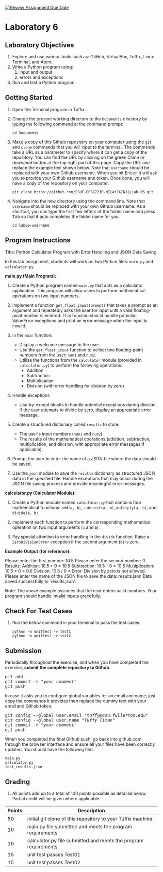 [![Review Assignment Due Date](https://classroom.github.com/assets/deadline-readme-button-24ddc0f5d75046c5622901739e7c5dd533143b0c8e959d652212380cedb1ea36.svg)](https://classroom.github.com/a/V1NU7T7v)
# Laboratory 6

## Laboratory Objectives
1. Explore and use various tools such as: GitHub, VirtualBox, Tuffix, Linux Terminal, and Atom.
1. Write a Python program using:
     1. input and output
     1. errors and exceptions
1. Run and test a Python program.

## Getting Started
1. Open the Terminal program in Tuffix.
1. Change the present working directory to the `Documents` directory by typing the following command at the command prompt:

    ```
    cd Documents
    ```

1. Make a copy of this Github repository on your computer using the `git` and `clone` commands that you will input to the terminal. The commands take a URL as a parameter to specify where it can get a copy of the repository. You can find the URL by clicking on the green *Clone or download* button at the top right part of this page. Copy the URL and replace the example text shown below. Note that `username` should be replaced with your own Github username. When you hit <kbd>Enter</kbd> it will ask you to provide your Github username and token. Once done, you will have a copy of the repository on your computer.
    ```
    git clone https://github.com/CSUF-CPSC223P-NILAYJAIN12/Lab-06.git
    ```
1. Navigate into the new directory using the command line. Note that `username` should be replaced with your own Github username.  As a shortcut, you can type the first few letters of the folder name and press <kbd>Tab</kbd> so that it auto completes the folder name for you.

     ```
     cd lab06-username
     ```
     
## Program Instructions
Title: Python Calculator Program with Error Handling and JSON Data Saving

In this lab assignment, students will work on two Python files: `main.py` and `calculator.py`.

**main.py (Main Program):**

1. Create a Python program named `main.py` that acts as a calculator application. This program will allow users to perform mathematical operations on two input numbers.

2. Implement a function `get_float_input(prompt)` that takes a prompt as an argument and repeatedly asks the user for input until a valid floating-point number is entered. This function should handle potential ValueError exceptions and print an error message when the input is invalid.

3. In the `main` function:
   - Display a welcome message to the user.
   - Use the `get_float_input` function to collect two floating-point numbers from the user: `num1` and `num2`.
   - Utilize the functions from the `calculator` module (provided in `calculator.py`) to perform the following operations:
     - Addition
     - Subtraction
     - Multiplication
     - Division (with error handling for division by zero)

4. Handle exceptions:
   - Use try-except blocks to handle potential exceptions during division. If the user attempts to divide by zero, display an appropriate error message.

5. Create a structured dictionary called `results` to store:
   - The user's input numbers (`num1` and `num2`)
   - The results of the mathematical operations (addition, subtraction, multiplication, and division, with appropriate error messages if applicable).

6. Prompt the user to enter the name of a JSON file where the data should be saved.

7. Use the `json` module to save the `results` dictionary as structured JSON data in the specified file. Handle exceptions that may occur during the JSON file saving process and provide meaningful error messages.

**calculator.py (Calculator Module):**

1. Create a Python module named `calculator.py` that contains four mathematical functions: `add(a, b)`, `subtract(a, b)`, `multiply(a, b)`, and `divide(a, b)`.

2. Implement each function to perform the corresponding mathematical operation on two input arguments (`a` and `b`).

3. Pay special attention to error handling in the `divide` function. Raise a `ZeroDivisionError` exception if the second argument (`b`) is zero.

**Example Output (for reference):**

Please enter the first number: 10.5
Please enter the second number: 0
Results:
Addition: 10.5 + 0 = 10.5
Subtraction: 10.5 - 0 = 10.5
Multiplication: 10.5 * 0 = 0.0
Division: 10.5 / 0 = Error: Division by zero is not allowed.
Please enter the name of the JSON file to save the data: results.json
Data saved successfully to 'results.json'.

Note: The above example assumes that the user enters valid numbers. Your program should handle invalid inputs gracefully.

## Check For Test Cases
1. Run the below command in your terminal to pass the test cases:
   
   ```
   python -m unittest -v test1
   python -m unittest -v test2
   ```

## Submission
Periodically throughout the exercise, and when you have completed the exercise, **submit the complete repository to Github**.

   <pre>git add .<br>git commit -m "<i>your comment</i>"<br>git push</pre>

In case it asks you  to configure global variables for an email and name, just copy the commands it provides then replace the dummy text with your email and Github token.

   <pre>git config --global user.email "<i>tuffy@csu.fullerton.edu</i>"<br>git config --global user.name "<i>Tuffy Titan</i>"<br>git commit -m "<i>your comment</i>"<br>git push</pre>

When you completed the final Github push, go back into github.com through the browser interface and ensure all your files have been correctly updated.  You should have the following files:
```
main.py
calculator.py
test_results.json
```
    
## Grading
1. All points add up to a total of 100 points possible as detailed below.  Partial credit will be given where applicable.

| Points | Description |
| --- | --- |
|50|initial git clone of this repository to your Tuffix machine|
|10|main.py file submitted and meets the program requirements |
|10|calculator.py file submitted and meets the program requirements|
|15|unit test passes Test01|
|15|unit test passes Test02|

